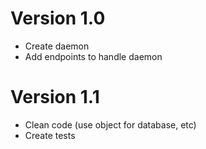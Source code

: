 # Version 1.0
- Create daemon 
- Add endpoints to handle daemon
# Version 1.1
- Clean code (use object for database, etc)
- Create tests
